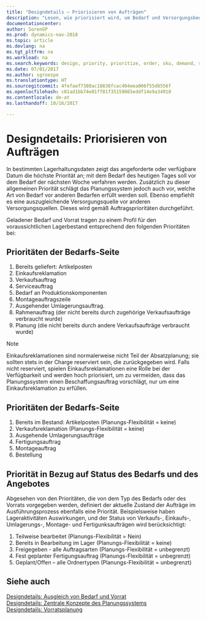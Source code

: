 ```yaml
---
title: "Designdetails – Priorisieren von Aufträgen"
description: "Lesen, wie priorisiert wird, um Bedarf und Versorgungsbedarf zu erfüllen."
documentationcenter: 
author: SorenGP
ms.prod: dynamics-nav-2018
ms.topic: article
ms.devlang: na
ms.tgt_pltfrm: na
ms.workload: na
ms.search.keywords: design, priority, prioritize, order, sku, demand, supply
ms.date: 07/01/2017
ms.author: sgroespe
ms.translationtype: HT
ms.sourcegitcommit: 4fefaef7380ac10836fcac404eea006f55d8556f
ms.openlocfilehash: c01ad1bb74e01ff81f35159865eddf14e9a34910
ms.contentlocale: de-at
ms.lasthandoff: 10/16/2017

---
```

# <a name="design-details-prioritizing-orders"></a>Designdetails: Priorisieren von Aufträgen
In bestimmten Lagerhaltungsdaten zeigt das angeforderte oder verfügbare Datum die höchste Priorität an; mit dem Bedarf des heutigen Tages soll vor dem Bedarf der nächsten Woche verfahren werden. Zusätzlich zu dieser allgemeinen Priorität schlägt das Planungssystem jedoch auch vor, welche Art von Bedarf vor anderen Bedarfen erfüllt werden soll. Ebenso empfiehlt es eine auszugleichende Versorgungsquelle vor anderen Versorgungsquellen. Dieses wird gemäß Auftragsprioritäten durchgeführt.  
  
Geladener Bedarf und Vorrat tragen zu einem Profil für den voraussichtlichen Lagerbestand entsprechend den folgenden Prioritäten bei:  
  
## <a name="priorities-on-the-demand-side"></a>Prioritäten der Bedarfs-Seite  
1. Bereits geliefert: Artikelposten  
2. Einkaufsreklamation  
3. Verkaufsauftrag  
4. Serviceauftrag  
5. Bedarf an Produktionskomponenten  
6. Montageauftragszeile  
7. Ausgehender Umlagerungsauftrag.  
8. Rahmenauftrag (der nicht bereits durch zugehörige Verkaufsaufträge verbraucht wurde)  
9. Planung (die nicht bereits durch andere Verkaufsaufträge verbraucht wurde)  
  
> [!NOTE]  
>  Einkaufsreklamationen sind normalerweise nicht Teil der Absatzplanung; sie sollten stets in der Charge reserviert sein, die zurückgegeben wird. Falls nicht reserviert, spielen Einkaufsreklamationen eine Rolle bei der Verfügbarkeit und werden hoch priorisiert, um zu vermeiden, dass das Planungssystem einen Beschaffungsauftrag vorschlägt, nur um eine Einkaufsreklamation zu erfüllen.  
  
## <a name="priorities-on-the-supply-side"></a>Prioritäten der Bedarfs-Seite  
1. Bereits im Bestand: Artikelposten (Planungs-Flexibilität = keine)  
2. Verkaufsreklamation (Planungs-Flexibilität = keine)  
3. Ausgehende Umlagerungsaufträge  
4. Fertigungsauftrag  
5. Montageauftrag  
6. Bestellung  
  
## <a name="priority-related-to-the-state-of-demand-and-supply"></a>Priorität in Bezug auf Status des Bedarfs und des Angebotes  
Abgesehen von den Prioritäten, die von dem Typ des Bedarfs oder des Vorrats vorgegeben werden, definiert der aktuelle Zustand der Aufträge im Ausführungsprozess ebenfalls eine Priorität. Beispielsweise haben Lageraktivitäten Auswirkungen, und der Status von Verkaufs-, Einkaufs-, Umlagerungs-, Montage- und Fertigunksaufträgen wird berücksichtigt:  
  
1. Teilweise bearbeitet (Planungs-Flexibilität = Nein)  
2. Bereits in Bearbeitung im Lager (Planungs-Flexibilität = keine)  
3. Freigegeben - alle Auftragsarten (Planungs-Flexibilität = unbegrenzt)  
4. Fest geplanter Fertigungsauftrag (Planungs-Flexibilität = unbegrenzt)  
5. Geplant/Offen – alle Ordnertypen (Planungs-Flexibilität = unbegrenzt)  
  
## <a name="see-also"></a>Siehe auch  
[Designdetails: Ausgleich von Bedarf und Vorrat](design-details-balancing-demand-and-supply.md)   
[Designdetails: Zentrale Konzepte des Planungssystems](design-details-central-concepts-of-the-planning-system.md)   
[Designdetails: Vorratsplanung](design-details-supply-planning.md)
